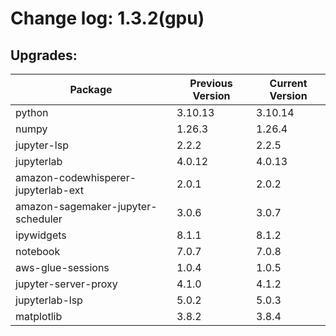 # Change log: 1.3.2(gpu)

## Upgrades: 

Package | Previous Version | Current Version
---|---|---
python|3.10.13|3.10.14
numpy|1.26.3|1.26.4
jupyter-lsp|2.2.2|2.2.5
jupyterlab|4.0.12|4.0.13
amazon-codewhisperer-jupyterlab-ext|2.0.1|2.0.2
amazon-sagemaker-jupyter-scheduler|3.0.6|3.0.7
ipywidgets|8.1.1|8.1.2
notebook|7.0.7|7.0.8
aws-glue-sessions|1.0.4|1.0.5
jupyter-server-proxy|4.1.0|4.1.2
jupyterlab-lsp|5.0.2|5.0.3
matplotlib|3.8.2|3.8.4
